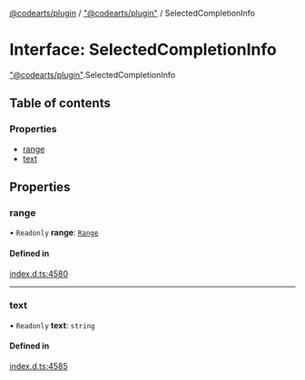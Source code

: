[@codearts/plugin](../README.md) / ["@codearts/plugin"](../modules/_codearts_plugin_.md) / SelectedCompletionInfo

# Interface: SelectedCompletionInfo

["@codearts/plugin"](../modules/_codearts_plugin_.md).SelectedCompletionInfo

## Table of contents

### Properties

- [range](codearts_plugin_.SelectedCompletionInfo.md#range)
- [text](codearts_plugin_.SelectedCompletionInfo.md#text)

## Properties

### range

• `Readonly` **range**: [`Range`](../classes/codearts_plugin_.Range.md)

#### Defined in

[index.d.ts:4580](https://github.com/huaweicloud/cloudide-plugin-api/blob/03c74e5/index.d.ts#L4580)

___

### text

• `Readonly` **text**: `string`

#### Defined in

[index.d.ts:4585](https://github.com/huaweicloud/cloudide-plugin-api/blob/03c74e5/index.d.ts#L4585)
